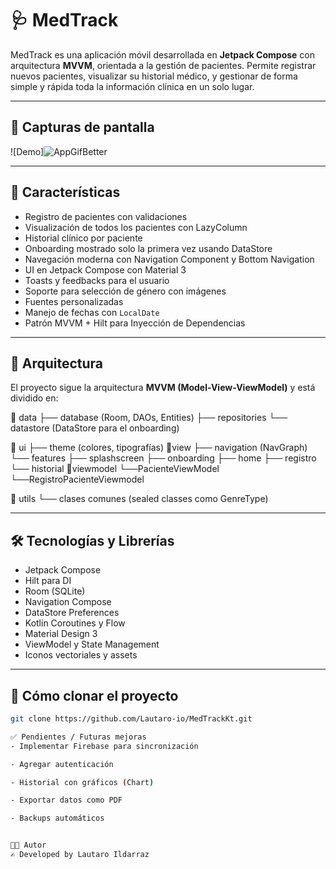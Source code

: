 # 🩺 MedTrack

MedTrack es una aplicación móvil desarrollada en **Jetpack Compose** con arquitectura **MVVM**, orientada a la gestión de pacientes. Permite registrar nuevos pacientes, visualizar su historial médico, y gestionar de forma simple y rápida toda la información clínica en un solo lugar.

---

## 📸 Capturas de pantalla

![Demo]![AppGifBetter](https://github.com/user-attachments/assets/732ca458-6f01-448e-9921-4e80188cc9a8)





---

## 🚀 Características

- Registro de pacientes con validaciones
- Visualización de todos los pacientes con LazyColumn
- Historial clínico por paciente
- Onboarding mostrado solo la primera vez usando DataStore
- Navegación moderna con Navigation Component y Bottom Navigation
- UI en Jetpack Compose con Material 3
- Toasts y feedbacks para el usuario
- Soporte para selección de género con imágenes
- Fuentes personalizadas
- Manejo de fechas con `LocalDate`
- Patrón MVVM + Hilt para Inyección de Dependencias

---

## 🧠 Arquitectura

El proyecto sigue la arquitectura **MVVM (Model-View-ViewModel)** y está dividido en:

📁 data
├── database (Room, DAOs, Entities)
├── repositories
└── datastore (DataStore para el onboarding)


📁 ui
├── theme (colores, tipografías)
📁view
├── navigation (NavGraph)
└── features
├── splashscreen
├── onboarding
├── home
├── registro
└── historial
📁viewmodel
└──PacienteViewModel
└──RegistroPacienteViewmodel

📁 utils
└── clases comunes (sealed classes como GenreType)


---

## 🛠️ Tecnologías y Librerías

- Jetpack Compose
- Hilt para DI
- Room (SQLite)
- Navigation Compose
- DataStore Preferences
- Kotlin Coroutines y Flow
- Material Design 3
- ViewModel y State Management
- Iconos vectoriales y assets

---

## 📂 Cómo clonar el proyecto

```bash
git clone https://github.com/Lautaro-io/MedTrackKt.git

✅ Pendientes / Futuras mejoras
- Implementar Firebase para sincronización

- Agregar autenticación

- Historial con gráficos (Chart)

- Exportar datos como PDF

- Backups automáticos


👨‍💻 Autor
✍️ Developed by Lautaro Ildarraz
 
 
